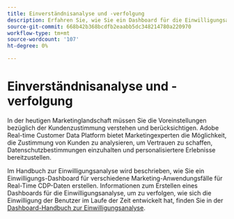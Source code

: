 ```yaml
---
title: Einverständnisanalyse und -verfolgung
description: Erfahren Sie, wie Sie ein Dashboard für die Einwilligungsanalyse erstellen, um zu verfolgen, wie sich die Einwilligung der Benutzer im Laufe der Zeit entwickelt hat.
source-git-commit: 668b42b368bcdfb2eaabb5dc348214780a220970
workflow-type: tm+mt
source-wordcount: '107'
ht-degree: 0%

---
```


# Einverständnisanalyse und -verfolgung

In der heutigen Marketinglandschaft müssen Sie die Voreinstellungen bezüglich der Kundenzustimmung verstehen und berücksichtigen. Adobe Real-time Customer Data Platform bietet Marketingexperten die Möglichkeit, die Zustimmung von Kunden zu analysieren, um Vertrauen zu schaffen, Datenschutzbestimmungen einzuhalten und personalisiertere Erlebnisse bereitzustellen.

Im Handbuch zur Einwilligungsanalyse wird beschrieben, wie Sie ein Einwilligungs-Dashboard für verschiedene Marketing-Anwendungsfälle für Real-Time CDP-Daten erstellen. Informationen zum Erstellen eines Dashboards für die Einwilligungsanalyse, um zu verfolgen, wie sich die Einwilligung der Benutzer im Laufe der Zeit entwickelt hat, finden Sie in der [Dashboard-Handbuch zur Einwilligungsanalyse](../../dashboards/insights-use-cases/consent-analysis.md).

